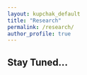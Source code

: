 ```yaml
---
layout: kupchak_default
title: "Research"
permalink: /research/
author_profile: true
---
```



## Stay Tuned...
